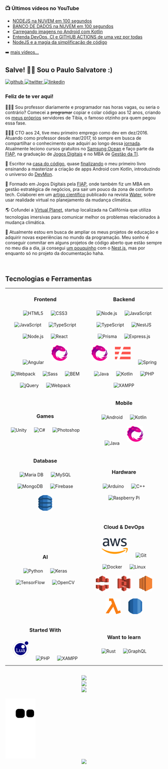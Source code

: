 ### 📺 Últimos vídeos no YouTube

<!-- YOUTUBE:START -->

- [NODEJS na NUVEM em 100 segundos](https://www.youtube.com/watch?v=QmafNuP9e_8)
- [BANCO DE DADOS na NUVEM em 100 segundos](https://www.youtube.com/watch?v=Z84HYnPf2TA)
- [Carregando imagens no Android com Kotlin](https://www.youtube.com/watch?v=5FJLyFbTsZQ)
- [Entenda DevOps, CI e GITHUB ACTIONS de uma vez por todas](https://www.youtube.com/watch?v=W_Fhjmsq7hU)
- [NodeJS e a magia da simplificação de código](https://www.youtube.com/watch?v=-XprBdSKLmA)

<!-- YOUTUBE:END -->

➡️ [mais vídeos...](https://youtube.com/PauloSalvatore)

<!-- BIO:START -->

## Salve! 👋🏻 Sou o Paulo Salvatore :)

<a href="https://github.com/paulosalvatore" target="_blank">
<img src=https://img.shields.io/badge/github-%2324292e.svg?&style=for-the-badge&logo=github&logoColor=white alt=github style="margin-bottom: 5px;" />
</a>
<a href="https://twitter.com/paulosalvatoree" target="_blank">
<img src=https://img.shields.io/badge/twitter-%2300acee.svg?&style=for-the-badge&logo=twitter&logoColor=white alt=twitter style="margin-bottom: 5px;" />
</a>
<a href="https://linkedin.com/in/salvatorepaulo" target="_blank">
<img src=https://img.shields.io/badge/linkedin-%231E77B5.svg?&style=for-the-badge&logo=linkedin&logoColor=white alt=linkedin style="margin-bottom: 5px;" />
</a>

### Feliz de te ver aqui!

👨🏼‍🏫 Sou professor diariamente e programador nas horas vagas, ou seria o contrário? Comecei a ~~programar~~ copiar
e colar código aos 12 anos, criando os [meus próprios](https://github.com/paulosalvatore/maruim_server)
servidores de Tibia, o famoso otzinho pra quem pegou essa fase.

👨🏼‍💻 CTO aos 24, tive meu primeiro emprego como dev em dez/2016. Atuando como professor desde mar/2017, tô sempre em busca de compartilhar
o conhecimento que adquiri ao longo dessa [jornada](https://www.linkedin.com/in/salvatorepaulo/details/experience/).
Atualmente leciono cursos gratuitos no [Samsung Ocean](https://oceanbrasil.com/) e faço parte da [FIAP](https://www.fiap.com.br/), na graduação
de [Jogos Digitais](https://www.fiap.com.br/graduacao/tecnologo/jogos-digitais/) e no MBA de [Gestão da TI](https://www.fiap.com.br/mba/mba-em-gestao-da-tecnologia-da-informacao/).

📙 Escritor na [casa do código](https://www.casadocodigo.com.br/),
quase [finalizando](https://github.com/FabricaDeSinapse/livro-android-casa-do-codigo) o meu primeiro livro ensinando a
masterizar a criação de apps Android com Kotlin, introduzindo o universo
do [DevMon](https://fabricadesinapse.github.io/DevMon/).

🏫 Formado em Jogos Digitais pela [FIAP](https://www.fiap.com.br/), onde também fiz um MBA em gestão estratégica de negócios, pra sair um pouco da zona de
conforto tech. Colaborei em um [artigo científico](https://www.mdpi.com/2073-4441/13/9/1142) publicado na
revista [Water](https://www.mdpi.com/), sobre usar realidade virtual no planejamento da mudança climática.

🌎 Cofundei a [Virtual Planet](https://virtualplanet.tech/), startup localizada na Califórnia que utiliza tecnologias
imersivas para comunicar melhor os problemas relacionados à mudança climática.

🔮 Atualmente estou em busca de ampliar os meus projetos de educação e adquirir novas experiências no mundo da programação.
Meu sonho é conseguir commitar em alguns projetos de código aberto que estão sempre no meu dia a dia, já
consegui [um pouquinho](https://github.com/nestjs/docs.nestjs.com/pulls?q=is%3Apr+is%3Aclosed+author%3Apaulosalvatore)
com o [Nest.js](https://nestjs.com/), mas por enquanto só no projeto da documentação haha.

<!-- BIO:END -->

<br/>

<!-- SKILLSET:START -->

## Tecnologias e Ferramentas

<table>

<tr>
<td align="center">

### Frontend

<img style="margin: 10px" src="https://profilinator.rishav.dev/skills-assets/html5-original-wordmark.svg" alt="HTML5" title="HTML5" height="50" />
<img style="margin: 10px" src="https://profilinator.rishav.dev/skills-assets/css3-original-wordmark.svg" alt="CSS3" title="CSS3" height="50" />
<img style="margin: 10px" src="https://profilinator.rishav.dev/skills-assets/javascript-original.svg" alt="JavaScript" title="JavaScript" height="50" />
<img style="margin: 10px" src="https://profilinator.rishav.dev/skills-assets/typescript-original.svg" alt="TypeScript" title="TypeScript" height="50" />
<img style="margin: 10px" src="https://profilinator.rishav.dev/skills-assets/nodejs-original-wordmark.svg" alt="Node.js" title="Node.js" height="50" />
<img style="margin: 10px" src="https://profilinator.rishav.dev/skills-assets/react-original-wordmark.svg" alt="React" title="React" height="50" />
<img style="margin: 10px" src="https://profilinator.rishav.dev/skills-assets/angularjs-original.svg" alt="Angular" title="Angular" height="50" />
<img style="margin: 10px" src="assets/reactivex.svg" alt="ReactiveX" title="ReactiveX" height="50" />
<img style="margin: 10px" src="https://profilinator.rishav.dev/skills-assets/webpack-original.svg" alt="Webpack" title="Webpack" height="50" />
<img style="margin: 10px" src="https://profilinator.rishav.dev/skills-assets/sass-original.svg" alt="Sass" title="Sass" height="50" />
<img style="margin: 10px" src="https://profilinator.rishav.dev/skills-assets/bem.svg" alt="BEM" title="BEM" height="50" />
<img style="margin: 10px" src="https://profilinator.rishav.dev/skills-assets/jquery.png" alt="jQuery" title="jQuery" height="50" />
<img style="margin: 10px" src="https://profilinator.rishav.dev/skills-assets/webpack-original.svg" alt="Webpack" title="Webpack" height="50" />

</td>
<td align="center">

### Backend

<img style="margin: 10px" src="https://profilinator.rishav.dev/skills-assets/nodejs-original-wordmark.svg" alt="Node.js" title="Node.js" height="50" />
<img style="margin: 10px" src="https://profilinator.rishav.dev/skills-assets/javascript-original.svg" alt="JavaScript" title="JavaScript" height="50" />
<img style="margin: 10px" src="https://profilinator.rishav.dev/skills-assets/typescript-original.svg" alt="TypeScript" title="TypeScript" height="50" />
<img style="margin: 10px" src="https://profilinator.rishav.dev/skills-assets/nestjs.svg" alt="NestJS" title="NestJS" height="50" />
<img style="margin: 10px" src="https://profilinator.rishav.dev/skills-assets/prisma.png" alt="Prisma" title="Prisma" height="50" />
<img style="margin: 10px" src="https://profilinator.rishav.dev/skills-assets/express-original-wordmark.svg" alt="Express.js" title="Express.js" height="50" />
<img style="margin: 10px" src="assets/reactivex.svg" alt="ReactiveX" title="ReactiveX" height="50" />
<img style="margin: 10px" src="assets/serverless.svg" alt="Serverless" title="Serverless" height="50" />
<img style="margin: 10px" src="https://profilinator.rishav.dev/skills-assets/springio-icon.svg" alt="Spring" title="Spring" height="50" />
<img style="margin: 10px" src="https://profilinator.rishav.dev/skills-assets/java-original-wordmark.svg" alt="Java" title="Java" height="50" />
<img style="margin: 10px" src="https://profilinator.rishav.dev/skills-assets/kotlinlang-icon.svg" alt="Kotlin" title="Kotlin" height="50" />
<img style="margin: 10px" src="https://profilinator.rishav.dev/skills-assets/php-original.svg" alt="PHP" title="PHP" height="50" />
<img style="margin: 10px" src="https://profilinator.rishav.dev/skills-assets/xampp.png" alt="XAMPP" title="XAMPP" height="50" />

<tr>
<td align="center">

### Games

<img style="margin: 10px" src="https://profilinator.rishav.dev/skills-assets/unity.png" alt="Unity" title="Unity" height="50" /> 
<img style="margin: 10px" src="https://profilinator.rishav.dev/skills-assets/csharp-original.svg" alt="C#" title="C#" height="50" />
<img style="margin: 10px" src="https://profilinator.rishav.dev/skills-assets/photoshop-plain.svg" alt="Photoshop" title="Photoshop" height="50" />

</td>
<td align="center">

### Mobile

<img style="margin: 10px" src="https://profilinator.rishav.dev/skills-assets/android-original-wordmark.svg" alt="Android" title="Android" height="50" />
<img style="margin: 10px" src="https://profilinator.rishav.dev/skills-assets/kotlinlang-icon.svg" alt="Kotlin" title="Kotlin" height="50" />
<img style="margin: 10px" src="https://profilinator.rishav.dev/skills-assets/java-original-wordmark.svg" alt="Java" title="Java" height="50" />
<img style="margin: 10px" src="assets/reactivex.svg" alt="ReactiveX" title="ReactiveX" height="50" />

</td>
</tr>

<tr>
<td align="center">

### Database

<img style="margin: 10px" src="https://profilinator.rishav.dev/skills-assets/mariadb.png" alt="Maria DB" title="Maria DB" height="50" />
<img style="margin: 10px" src="https://profilinator.rishav.dev/skills-assets/mysql-original-wordmark.svg" alt="MySQL" title="MySQL" height="50" />
<img style="margin: 10px" src="https://profilinator.rishav.dev/skills-assets/mongodb-original-wordmark.svg" alt="MongoDB" title="MongoDB" height="50" />
<img style="margin: 10px" src="https://profilinator.rishav.dev/skills-assets/firebase.png" alt="Firebase" title="Firebase" height="50" />
<img style="margin: 10px" src="assets/aws-dynamodb.svg" alt="DynamoDB" title="DynamoDB" height="50" />

</td>
<td align="center">

### Hardware

<img style="margin: 10px" src="https://profilinator.rishav.dev/skills-assets/arduino.png" alt="Arduino" title="Arduino" height="50" />
<img style="margin: 10px" src="https://profilinator.rishav.dev/skills-assets/cplusplus-original.svg" alt="C++" title="C++" height="50" />
<img style="margin: 10px" src="https://profilinator.rishav.dev/skills-assets/raspberrypi.png" alt="Raspberry Pi" title="Raspberry Pi" height="50" />

</td>
</tr>

<tr>
<td align="center">

### AI

<img style="margin: 10px" src="https://profilinator.rishav.dev/skills-assets/python-original.svg" alt="Python" title="Python" height="50" />
<img style="margin: 10px" src="https://profilinator.rishav.dev/skills-assets/keras.png" alt="Keras" title="Keras" height="50" />
<img style="margin: 10px" src="https://profilinator.rishav.dev/skills-assets/tensorflow-icon.svg" alt="TensorFlow" title="TensorFlow" height="50" />
<img style="margin: 10px" src="https://profilinator.rishav.dev/skills-assets/opencv-icon.svg" alt="OpenCV" title="OpenCV" height="50" />

</td>
<td align="center">

### Cloud & DevOps

<img style="margin: 10px" src="assets/aws.svg" alt="AWS" title="AWS" height="50" />
<img style="margin: 10px" src="https://profilinator.rishav.dev/skills-assets/git-scm-icon.svg" alt="Git" title="Git" height="50" />
<img style="margin: 10px" src="https://profilinator.rishav.dev/skills-assets/docker-original-wordmark.svg" alt="Docker" title="Docker" height="50" />
<img style="margin: 10px" src="https://profilinator.rishav.dev/skills-assets/linux-original.svg" alt="Linux" title="Linux" height="50" /> <br />
<img style="margin: 10px" src="assets/aws-cloudfront.svg" alt="AWS CloudFront" title="AWS CloudFront" height="50" />
<img style="margin: 10px" src="assets/aws-s3.svg" alt="AWS S3" title="AWS S3" height="50" />
<img style="margin: 10px" src="assets/aws-ec2.svg" alt="AWS EC2" title="AWS EC2" height="50" />
<img style="margin: 10px" src="assets/aws-lambda.svg" alt="AWS Lambda" title="AWS Lambda" height="50" />
<img style="margin: 10px" src="assets/aws-rds.svg" alt="AWS RDS" title="AWS RDS" height="50" />

</td>
</tr>

<tr>
<td align="center">

### Started With

<img style="margin: 10px" src="assets/lua.svg" alt="Lua" title="Lua" height="50" />
<img style="margin: 10px" src="https://profilinator.rishav.dev/skills-assets/php-original.svg" alt="PHP" title="PHP" height="50" />
<img style="margin: 10px" src="https://profilinator.rishav.dev/skills-assets/xampp.png" alt="XAMPP" title="XAMPP" height="50" />

</td>
<td align="center">

### Want to learn

<img style="margin: 10px" src="https://profilinator.rishav.dev/skills-assets/rust-plain.svg" alt="Rust" title="Rust" height="50" />
<img style="margin: 10px" src="https://profilinator.rishav.dev/skills-assets/graphql.png" alt="GraphQL" title="GraphQL" height="50" />

</td>
</tr>
</table>

<br/>

<!-- SKILLSET:END -->

<div align="center">
	<img src="https://github-readme-stats.vercel.app/api?username=paulosalvatore&theme=dracula&?theme=dark&show_icons=true%count_private=true&include_all_commits=true" />
</div>
<div align="center">
	<img src="https://github-readme-streak-stats.herokuapp.com?user=paulosalvatore&theme=dracula&date_format=M%20j%5B%2C%20Y%5D" />
</div>
<div align="center">
	<img src="https://github-readme-stats.vercel.app/api/top-langs/?username=paulosalvatore&show_icons=true&langs_count=10&layout=compact&theme=dracula&count_private=true&hide=shaderlab,rpc,glsl,hlsl,cmake,asp" />
</div>

<br />

<img src="https://raw.githubusercontent.com/paulosalvatore/paulosalvatore/output/github-snake.svg" align="center" />

<div align="center">
	<img src="https://komarev.com/ghpvc/?username=paulosalvatore&&style=flat-square" align="center" />
</div>
